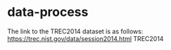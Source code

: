 # data-process

The link to the TREC2014 dataset is as follows: https://trec.nist.gov/data/session2014.html
TREC2014

